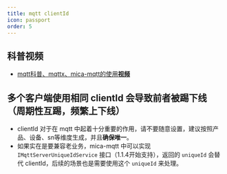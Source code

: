 ```yaml
---
title: mqtt clientId
icon: passport
order: 5
---
```


## 科普视频

- [mqtt科普、mqttx、mica-mqtt的使用**视频**](https://www.bilibili.com/video/BV1wv4y1F7Av/)

## 多个客户端使用相同 clientId 会导致前者被踢下线（周期性互踢，频繁上下线）
- clientId 对于在 mqtt 中起着十分重要的作用，请不要随意设置，建议按照产品、设备、sn等维度生成，并且**确保唯一**。
- 如果实在是要兼容老业务，mica-mqtt 中可以实现 `IMqttServerUniqueIdService` 接口（1.1.4开始支持），返回的 `uniqueId` 会替代 clientId，后续的场景也是需要使用这个 `uniqueId` 来处理。
